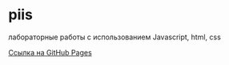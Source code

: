 # piis
лабораторные работы с использованием Javascript, html, css

[Ссылка на GitHub Pages](https://ewque.github.io/piis/)
